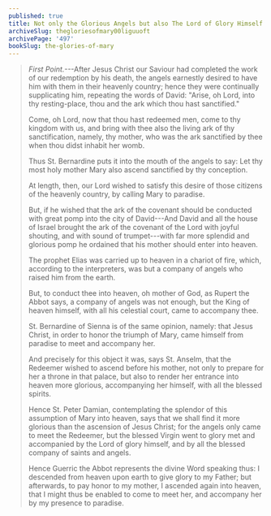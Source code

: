 ```yaml
---
published: true
title: Not only the Glorious Angels but also The Lord of Glory Himself came to glorify Mary’s Glorious Entrance into Heaven
archiveSlug: thegloriesofmary00liguuoft
archivePage: '497'
bookSlug: the-glories-of-mary
---
```


> *First Point.*---After Jesus Christ our Saviour had completed the work of our redemption by his death, the angels earnestly desired to have him with them in their heavenly country; hence they were continually supplicating him, repeating the words of David: "Arise, oh Lord, into thy resting-place, thou and the ark which thou hast sanctified."
>
> Come, oh Lord, now that thou hast redeemed men, come to thy kingdom with us, and bring with thee also the living ark of thy sanctification, namely, thy mother, who was the ark sanctified by thee when thou didst inhabit her womb.
>
> Thus St. Bernardine puts it into the mouth of the angels to say: Let thy most holy mother Mary also ascend sanctified by thy conception.
>
> At length, then, our Lord wished to satisfy this desire of those citizens of the heavenly country, by calling Mary to paradise.
>
> But, if he wished that the ark of the covenant should be conducted with great pomp into the city of David---And David and all the house of Israel brought the ark of the covenant of the Lord with joyful shouting, and with sound of trumpet---with far more splendid and glorious pomp he ordained that his mother should enter into heaven.
>
> The prophet Elias was carried up to heaven in a chariot of fire, which, according to the interpreters, was but a company of angels who raised him from the earth.
>
> But, to conduct thee into heaven, oh mother of God, as Rupert the Abbot says, a company of angels was not enough, but the King of heaven himself, with all his celestial court, came to accompany thee.
>
> St. Bernardine of Sienna is of the same opinion, namely: that Jesus Christ, in order to honor the triumph of Mary, came himself from paradise to meet and accompany her.
>
> And precisely for this object it was, says St. Anselm, that the Redeemer wished to ascend before his mother, not only to prepare for her a throne in that palace, but also to render her entrance into heaven more glorious, accompanying her himself, with all the blessed spirits.
>
> Hence St. Peter Damian, contemplating the splendor of this assumption of Mary into heaven, says that we shall find it more glorious than the ascension of Jesus Christ; for the angels only came to meet the Redeemer, but the blessed Virgin went to glory met and accompanied by the Lord of glory himself, and by all the blessed company of saints and angels.
>
> Hence Guerric the Abbot represents the divine Word speaking thus: I descended from heaven upon earth to give glory to my Father; but afterwards, to pay honor to my mother, I ascended again into heaven, that I might thus be enabled to come to meet her, and accompany her by my presence to paradise.
